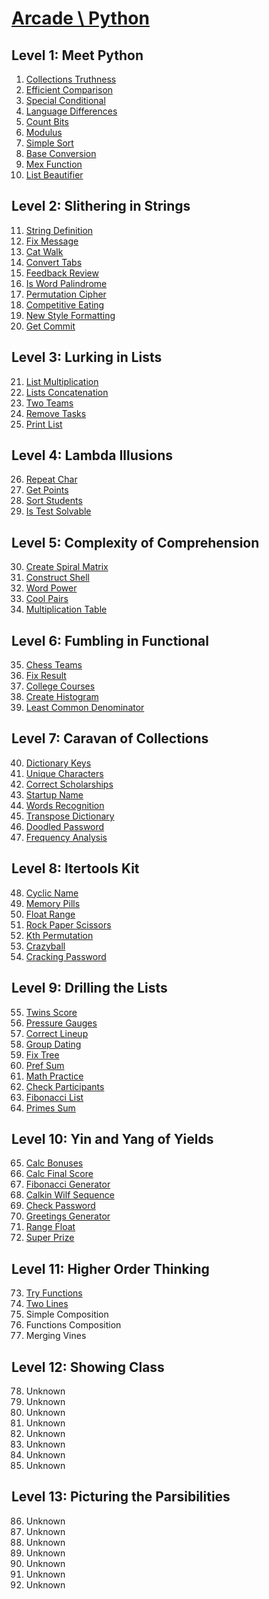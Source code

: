 # [Arcade \ Python](https://app.codesignal.com/arcade/python-arcade/)

## Level 1: Meet Python

1. [Collections Truthness](https://github.com/RevansChen/online-judge/tree/master/Codefights/arcade/python-arcade/level-1/1.Collections-Truthness/)
2. [Efficient Comparison](https://github.com/RevansChen/online-judge/tree/master/Codefights/arcade/python-arcade/level-1/2.Efficient-Comparison/)
3. [Special Conditional](https://github.com/RevansChen/online-judge/tree/master/Codefights/arcade/python-arcade/level-1/3.Special-Conditional/)
4. [Language Differences](https://github.com/RevansChen/online-judge/tree/master/Codefights/arcade/python-arcade/level-1/4.Language-Differences/)
5. [Count Bits](https://github.com/RevansChen/online-judge/tree/master/Codefights/arcade/python-arcade/level-1/5.Count-Bits/)
6. [Modulus](https://github.com/RevansChen/online-judge/tree/master/Codefights/arcade/python-arcade/level-1/6.Modulus/)
7. [Simple Sort](https://github.com/RevansChen/online-judge/tree/master/Codefights/arcade/python-arcade/level-1/7.Simple-Sort/)
8. [Base Conversion](https://github.com/RevansChen/online-judge/tree/master/Codefights/arcade/python-arcade/level-1/8.Base-Conversion/)
9. [Mex Function](https://github.com/RevansChen/online-judge/tree/master/Codefights/arcade/python-arcade/level-1/9.Mex-Function/)
10. [List Beautifier](https://github.com/RevansChen/online-judge/tree/master/Codefights/arcade/python-arcade/level-1/10.List-Beautifier/)

## Level 2: Slithering in Strings

11. [String Definition](https://github.com/RevansChen/online-judge/tree/master/Codefights/arcade/python-arcade/level-2/11.String-Definition/)
12. [Fix Message](https://github.com/RevansChen/online-judge/tree/master/Codefights/arcade/python-arcade/level-2/12.Fix-Message/)
13. [Cat Walk](https://github.com/RevansChen/online-judge/tree/master/Codefights/arcade/python-arcade/level-2/13.Cat-Walk/)
14. [Convert Tabs](https://github.com/RevansChen/online-judge/tree/master/Codefights/arcade/python-arcade/level-2/14.Convert-Tabs/)
15. [Feedback Review](https://github.com/RevansChen/online-judge/tree/master/Codefights/arcade/python-arcade/level-2/15.Feedback-Review/)
16. [Is Word Palindrome](https://github.com/RevansChen/online-judge/tree/master/Codefights/arcade/python-arcade/level-2/16.Is-Word-Palindrome/)
17. [Permutation Cipher](https://github.com/RevansChen/online-judge/tree/master/Codefights/arcade/python-arcade/level-2/17.Permutation-Cipher/)
18. [Competitive Eating](https://github.com/RevansChen/online-judge/tree/master/Codefights/arcade/python-arcade/level-2/18.Competitive-Eating/)
19. [New Style Formatting](https://github.com/RevansChen/online-judge/tree/master/Codefights/arcade/python-arcade/level-2/19.New-Style-Formatting/)
20. [Get Commit](https://github.com/RevansChen/online-judge/tree/master/Codefights/arcade/python-arcade/level-2/20.Get-Commit/)

## Level 3: Lurking in Lists

21. [List Multiplication](https://github.com/RevansChen/online-judge/tree/master/Codefights/arcade/python-arcade/level-3/21.List-Multiplication/)
22. [Lists Concatenation](https://github.com/RevansChen/online-judge/tree/master/Codefights/arcade/python-arcade/level-3/22.Lists-Concatenation/)
23. [Two Teams](https://github.com/RevansChen/online-judge/tree/master/Codefights/arcade/python-arcade/level-3/23.Two-Teams/)
24. [Remove Tasks](https://github.com/RevansChen/online-judge/tree/master/Codefights/arcade/python-arcade/level-3/24.Remove-Tasks/)
25. [Print List](https://github.com/RevansChen/online-judge/tree/master/Codefights/arcade/python-arcade/level-3/25.Print-List/)

## Level 4: Lambda Illusions

26. [Repeat Char](https://github.com/RevansChen/online-judge/tree/master/Codefights/arcade/python-arcade/level-4/26.Repeat-Char/)
27. [Get Points](https://github.com/RevansChen/online-judge/tree/master/Codefights/arcade/python-arcade/level-4/27.Get-Points/)
28. [Sort Students](https://github.com/RevansChen/online-judge/tree/master/Codefights/arcade/python-arcade/level-4/28.Sort-Students/)
29. [Is Test Solvable](https://github.com/RevansChen/online-judge/tree/master/Codefights/arcade/python-arcade/level-4/29.Is-Test-Solvable/)

## Level 5: Complexity of Comprehension

30. [Create Spiral Matrix](https://github.com/RevansChen/online-judge/tree/master/Codefights/arcade/python-arcade/level-5/30.Create-Spiral-Matrix/)
31. [Construct Shell](https://github.com/RevansChen/online-judge/tree/master/Codefights/arcade/python-arcade/level-5/31.Construct-Shell/)
32. [Word Power](https://github.com/RevansChen/online-judge/tree/master/Codefights/arcade/python-arcade/level-5/32.Word-Power/)
33. [Cool Pairs](https://github.com/RevansChen/online-judge/tree/master/Codefights/arcade/python-arcade/level-5/33.Cool-Pairs/)
34. [Multiplication Table](https://github.com/RevansChen/online-judge/tree/master/Codefights/arcade/python-arcade/level-5/34.Multiplication-Table/)

## Level 6: Fumbling in Functional

35. [Chess Teams](https://github.com/RevansChen/online-judge/tree/master/Codefights/arcade/python-arcade/level-6/35.Chess-Teams/)
36. [Fix Result](https://github.com/RevansChen/online-judge/tree/master/Codefights/arcade/python-arcade/level-6/36.Fix-Result/)
37. [College Courses](https://github.com/RevansChen/online-judge/tree/master/Codefights/arcade/python-arcade/level-6/37.College-Courses/)
38. [Create Histogram](https://github.com/RevansChen/online-judge/tree/master/Codefights/arcade/python-arcade/level-6/38.Create-Histogram/)
39. [Least Common Denominator](https://github.com/RevansChen/online-judge/tree/master/Codefights/arcade/python-arcade/level-6/39.Least-Common-Denominator/)

## Level 7: Caravan of Collections

40. [Dictionary Keys](https://github.com/RevansChen/online-judge/tree/master/Codefights/arcade/python-arcade/level-7/40.Dictionary-Keys/)
41. [Unique Characters](https://github.com/RevansChen/online-judge/tree/master/Codefights/arcade/python-arcade/level-7/41.Unique-Characters/)
42. [Correct Scholarships](https://github.com/RevansChen/online-judge/tree/master/Codefights/arcade/python-arcade/level-7/42.Correct-Scholarships/)
43. [Startup Name](https://github.com/RevansChen/online-judge/tree/master/Codefights/arcade/python-arcade/level-7/43.Startup-Name/)
44. [Words Recognition](https://github.com/RevansChen/online-judge/tree/master/Codefights/arcade/python-arcade/level-7/44.Words-Recognition/)
45. [Transpose Dictionary](https://github.com/RevansChen/online-judge/tree/master/Codefights/arcade/python-arcade/level-7/45.Transpose-Dictionary/)
46. [Doodled Password](https://github.com/RevansChen/online-judge/tree/master/Codefights/arcade/python-arcade/level-7/46.Doodled-Password/)
47. [Frequency Analysis](https://github.com/RevansChen/online-judge/tree/master/Codefights/arcade/python-arcade/level-7/47.Frequency-Analysis/)

## Level 8: Itertools Kit

48. [Cyclic Name](https://github.com/RevansChen/online-judge/tree/master/Codefights/arcade/python-arcade/level-8/48.Cyclic-Name/)
49. [Memory Pills](https://github.com/RevansChen/online-judge/tree/master/Codefights/arcade/python-arcade/level-8/49.Memory-Pills/)
50. [Float Range](https://github.com/RevansChen/online-judge/tree/master/Codefights/arcade/python-arcade/level-8/50.Float-Range/)
51. [Rock Paper Scissors](https://github.com/RevansChen/online-judge/tree/master/Codefights/arcade/python-arcade/level-8/51.Rock-Paper-Scissors/)
52. [Kth Permutation](https://github.com/RevansChen/online-judge/tree/master/Codefights/arcade/python-arcade/level-8/52.Kth-Permutation/)
53. [Crazyball](https://github.com/RevansChen/online-judge/tree/master/Codefights/arcade/python-arcade/level-8/53.Crazyball/)
54. [Cracking Password](https://github.com/RevansChen/online-judge/tree/master/Codefights/arcade/python-arcade/level-8/54.Cracking-Password/)

## Level 9: Drilling the Lists

55. [Twins Score](https://github.com/RevansChen/online-judge/tree/master/Codefights/arcade/python-arcade/level-9/55.Cracking-Password/)
56. [Pressure Gauges](https://github.com/RevansChen/online-judge/tree/master/Codefights/arcade/python-arcade/level-9/56.Pressure-Gauges/)
57. [Correct Lineup](https://github.com/RevansChen/online-judge/tree/master/Codefights/arcade/python-arcade/level-9/57.Correct-Lineup/)
58. [Group Dating](https://github.com/RevansChen/online-judge/tree/master/Codefights/arcade/python-arcade/level-9/58.Group-Dating/)
59. [Fix Tree](https://github.com/RevansChen/online-judge/tree/master/Codefights/arcade/python-arcade/level-9/59.Fix-Tree/)
60. [Pref Sum](https://github.com/RevansChen/online-judge/tree/master/Codefights/arcade/python-arcade/level-9/60.Pref-Sum/)
61. [Math Practice](https://github.com/RevansChen/online-judge/tree/master/Codefights/arcade/python-arcade/level-9/61.Math-Practice/)
62. [Check Participants](https://github.com/RevansChen/online-judge/tree/master/Codefights/arcade/python-arcade/level-9/62.Check-Participants/)
63. [Fibonacci List](https://github.com/RevansChen/online-judge/tree/master/Codefights/arcade/python-arcade/level-9/63.Fibonacci-List/)
64. [Primes Sum](https://github.com/RevansChen/online-judge/tree/master/Codefights/arcade/python-arcade/level-9/64.Primes-Sum/)

## Level 10: Yin and Yang of Yields

65. [Calc Bonuses](https://github.com/RevansChen/online-judge/tree/master/Codefights/arcade/python-arcade/level-10/65.Calc-Bonuses/)
66. [Calc Final Score](https://github.com/RevansChen/online-judge/tree/master/Codefights/arcade/python-arcade/level-10/66.Calc-Final-Score/)
67. [Fibonacci Generator](https://github.com/RevansChen/online-judge/tree/master/Codefights/arcade/python-arcade/level-10/67.Fibonacci-Generator/)
68. [Calkin Wilf Sequence](https://github.com/RevansChen/online-judge/tree/master/Codefights/arcade/python-arcade/level-10/68.Calkin-Wilf-Sequence/)
69. [Check Password](https://github.com/RevansChen/online-judge/tree/master/Codefights/arcade/python-arcade/level-10/69.Check-Password/)
70. [Greetings Generator](https://github.com/RevansChen/online-judge/tree/master/Codefights/arcade/python-arcade/level-10/70.Greetings-Generator/)
71. [Range Float](https://github.com/RevansChen/online-judge/tree/master/Codefights/arcade/python-arcade/level-10/71.Range-Float/)
72. [Super Prize](https://github.com/RevansChen/online-judge/tree/master/Codefights/arcade/python-arcade/level-10/72.Super-Prize/)

## Level 11: Higher Order Thinking

73. [Try Functions](https://github.com/RevansChen/online-judge/tree/master/Codefights/arcade/python-arcade/level-11/73.Try-Functions/)
74. [Two Lines](https://github.com/RevansChen/online-judge/tree/master/Codefights/arcade/python-arcade/level-11/74.Two-Lines/)
75. Simple Composition
76. Functions Composition
77. Merging Vines

## Level 12: Showing Class

78. Unknown
79. Unknown
80. Unknown
81. Unknown
82. Unknown
83. Unknown
84. Unknown
85. Unknown

## Level 13: Picturing the Parsibilities

86. Unknown
87. Unknown
88. Unknown
89. Unknown
90. Unknown
91. Unknown
92. Unknown
